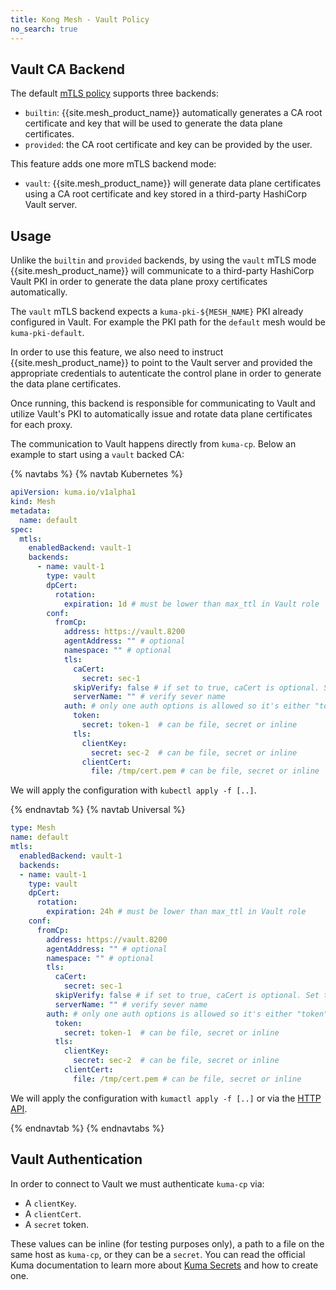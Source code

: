 ```yaml
---
title: Kong Mesh - Vault Policy
no_search: true
---
```


## Vault CA Backend

The default [mTLS policy](https://kuma.io/docs/latest/policies/mutual-tls/) supports three backends:

* `builtin`: {{site.mesh_product_name}} automatically generates a CA root certificate and key that will be used to generate the data plane certificates.
* `provided`: the CA root certificate and key can be provided by the user.

This feature adds one more mTLS backend mode:

* `vault`: {{site.mesh_product_name}} will generate data plane certificates using a CA root certificate and key stored in a third-party HashiCorp Vault server.

## Usage

Unlike the `builtin` and `provided` backends, by using the `vault` mTLS mode {{site.mesh_product_name}} will communicate to a third-party HashiCorp Vault PKI in order to generate the data plane proxy certificates automatically.

The `vault` mTLS backend expects a `kuma-pki-${MESH_NAME}` PKI already configured in Vault. For example the PKI path for the `default` mesh would be `kuma-pki-default`.

In order to use this feature, we also need to instruct {{site.mesh_product_name}} to point to the Vault server and provided the appropriate credentials to autenticate the control plane in order to generate the data plane certificates. 

Once running, this backend is responsible for communicating to Vault and utilize Vault's PKI to automatically issue and rotate data plane certificates for each proxy.

The communication to Vault happens directly from `kuma-cp`. Below an example to start using a `vault` backed CA:

{% navtabs %}
{% navtab Kubernetes %}

```yaml
apiVersion: kuma.io/v1alpha1
kind: Mesh
metadata:
  name: default
spec:
  mtls:
    enabledBackend: vault-1
    backends:
      - name: vault-1
        type: vault
        dpCert:
          rotation:
            expiration: 1d # must be lower than max_ttl in Vault role
        conf:
          fromCp:
            address: https://vault.8200
            agentAddress: "" # optional
            namespace: "" # optional
            tls:
              caCert:
                secret: sec-1
              skipVerify: false # if set to true, caCert is optional. Set to true only for development
              serverName: "" # verify sever name
            auth: # only one auth options is allowed so it's either "token" or "tls"
              token:
                secret: token-1  # can be file, secret or inline
              tls:
                clientKey:
                  secret: sec-2  # can be file, secret or inline
                clientCert:
                  file: /tmp/cert.pem # can be file, secret or inline
```

We will apply the configuration with `kubectl apply -f [..]`.

{% endnavtab %}
{% navtab Universal %}

```yaml
type: Mesh
name: default
mtls:
  enabledBackend: vault-1
  backends:
  - name: vault-1
    type: vault
    dpCert:
      rotation:
        expiration: 24h # must be lower than max_ttl in Vault role
    conf:
      fromCp:
        address: https://vault.8200
        agentAddress: "" # optional
        namespace: "" # optional
        tls:
          caCert:
            secret: sec-1
          skipVerify: false # if set to true, caCert is optional. Set to true only for development
          serverName: "" # verify sever name
        auth: # only one auth options is allowed so it's either "token" or "tls"
          token:
            secret: token-1  # can be file, secret or inline
          tls:
            clientKey:
              secret: sec-2  # can be file, secret or inline
            clientCert:
              file: /tmp/cert.pem # can be file, secret or inline
```

We will apply the configuration with `kumactl apply -f [..]` or via the [HTTP API](https://kuma.io/docs/latest/documentation/http-api).

{% endnavtab %}
{% endnavtabs %}

## Vault Authentication

In order to connect to Vault we must authenticate `kuma-cp` via:

* A `clientKey`.
* A `clientCert`.
* A `secret` token. 

These values can be inline (for testing purposes only), a path to a file on the same host as `kuma-cp`, or they can be a  `secret`. You can read the official Kuma documentation to learn more about [Kuma Secrets](https://kuma.io/docs/latest/documentation/secrets/) and how to create one.
